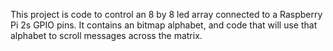 This project is code to control an 8 by 8 led array connected to a Raspberry Pi 2s GPIO pins.
It contains an bitmap alphabet, and code that will use that alphabet to scroll messages across the matrix.
